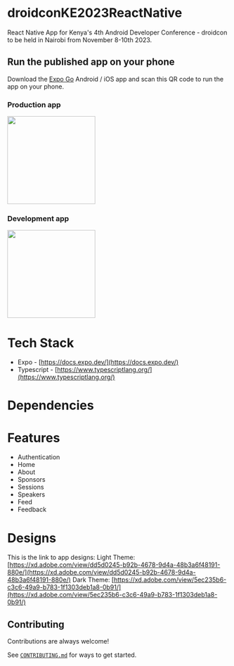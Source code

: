# droidconKE2023ReactNative

React Native App for Kenya's 4th Android Developer Conference - droidcon to be held in Nairobi from November 8-10th 2023.

## Run the published app on your phone

Download the [Expo Go](https://expo.dev/client) Android / iOS app and scan this QR code to run the app on your phone.

### Production app

<a href="https://qr.expo.dev/expo-go?owner=reactdevske-reactnative&slug=roidconke-reactnative?release-channel=production"><img src="https://qr.expo.dev/expo-go?owner=reactdevske-reactnative&slug=droidconke-reactnative" height="200px" width="200px"></a>

### Development app

<a href="https://qr.expo.dev/expo-go?owner=reactdevske-reactnative&slug=droidconke-reactnative?release-channel=preview"><img src="https://qr.expo.dev/expo-go?owner=reactdevske-reactnative&slug=droidconke-reactnative" height="200px" width="200px"></a>

# Tech Stack

- Expo - [https://docs.expo.dev/](https://docs.expo.dev/)
- Typescript - [https://www.typescriptlang.org/](https://www.typescriptlang.org/)

# Dependencies

# Features

- Authentication
- Home
- About
- Sponsors
- Sessions
- Speakers
- Feed
- Feedback

# Designs

This is the link to app designs:
Light Theme: [https://xd.adobe.com/view/dd5d0245-b92b-4678-9d4a-48b3a6f48191-880e/](https://xd.adobe.com/view/dd5d0245-b92b-4678-9d4a-48b3a6f48191-880e/)
Dark Theme: [https://xd.adobe.com/view/5ec235b6-c3c6-49a9-b783-1f1303deb1a8-0b91/](https://xd.adobe.com/view/5ec235b6-c3c6-49a9-b783-1f1303deb1a8-0b91/)

## Contributing

Contributions are always welcome!

See [`CONTRIBUTING.md`](CONTRIBUTING.md) for ways to get started.

